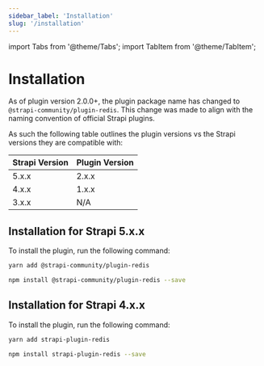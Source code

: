 ```yaml
---
sidebar_label: 'Installation'
slug: '/installation'
---
```


import Tabs from '@theme/Tabs';
import TabItem from '@theme/TabItem';

# Installation

As of plugin version 2.0.0+, the plugin package name has changed to `@strapi-community/plugin-redis`.
This change was made to align with the naming convention of official Strapi plugins.

As such the following table outlines the plugin versions vs the Strapi versions they are compatible with:

| Strapi Version | Plugin Version |
|----------------|----------------|
| 5.x.x          | 2.x.x          |
| 4.x.x          | 1.x.x          |
| 3.x.x          | N/A            |

## Installation for Strapi 5.x.x

To install the plugin, run the following command:

<Tabs groupId="install">
  <TabItem value="yarn" label="Yarn">

```bash
yarn add @strapi-community/plugin-redis
```

  </TabItem>
  <TabItem value="npm" label="NPM">

```bash
npm install @strapi-community/plugin-redis --save
```

  </TabItem>
</Tabs>

## Installation for Strapi 4.x.x

To install the plugin, run the following command:

<Tabs groupId="install">
  <TabItem value="yarn" label="Yarn">

```bash
yarn add strapi-plugin-redis
```

  </TabItem>
  <TabItem value="npm" label="NPM">

```bash
npm install strapi-plugin-redis --save
```

  </TabItem>
</Tabs>
